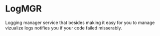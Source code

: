 # LogMGR

Logging manager service that besides making it easy for you to manage vizualize logs notifies you if your code failed misserably.

